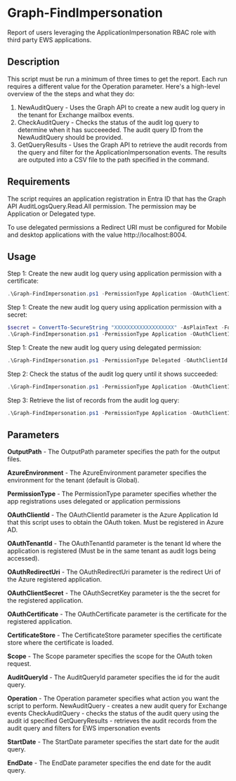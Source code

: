 # Graph-FindImpersonation

Report of users leveraging the ApplicationImpersonation RBAC role with third party EWS applications.

## Description
This script must be run a minimum of three times to get the report. Each run requires a different value for the Operation parameter. Here's a high-level overview of the the steps and what they do:

1. NewAuditQuery - Uses the Graph API to create a new audit log query in the tenant for Exchange mailbox events.
2. CheckAuditQuery - Checks the status of the audit log query to determine when it has succeeeded. The audit query ID from the NewAuditQuery should be provided.
3. GetQueryResults - Uses the Graph API to retrieve the audit records from the query and filter for the ApplicationImpersonation events. The results are outputed into a CSV file to the path specified in the command.

## Requirements
The script requires an application registration in Entra ID that has the Graph API AuditLogsQuery.Read.All permission. The permission may be Application or Delegated type.

To use delegated permissions a Redirect URI must be configured for Mobile and desktop applications with the value http://localhost:8004.

## Usage
Step 1: Create the new audit log query using application permission with a certificate:
```powershell
.\Graph-FindImpersonation.ps1 -PermissionType Application -OAuthClientId 5c4abea3-43e5-4220-a35a-bb344d697cab -OutputPath C:\Temp\Output\ -OAuthTenantId 9101fc97-5be5-4438-a1d7-83e051e52057 -OAuthCertificate 24DCA626D48EE1383623FF26E6C8D852442D1DDC -CertificateStore CurrentUser -Operation NewAuditQuery -StartDate (Get-Date).AddDays(-14) -EndDate (Get-Date)
```
Step 1: Create the new audit log query using application permission with a secret:
```powershell
$secret = ConvertTo-SecureString "XXXXXXXXXXXXXXXXXXX" -AsPlainText -Force
.\Graph-FindImpersonation.ps1 -PermissionType Application -OAuthClientId 5c4abea3-43e5-4220-a35a-bb344d697cab -OutputPath C:\Temp\Output\ -OAuthTenantId 9101fc97-5be5-4438-a1d7-83e051e52057 -OAuthClientSecret $secret -Operation NewAuditQuery -StartDate (Get-Date).AddDays(-14) -EndDate (Get-Date)
```
Step 1: Create the new audit log query using delegated permission:
```powershell
.\Graph-FindImpersonation.ps1 -PermissionType Delegated -OAuthClientId 5c4abea3-43e5-4220-a35a-bb344d697cab -OutputPath C:\Temp\Output\ -OAuthTenantId 9101fc97-5be5-4438-a1d7-83e051e52057 -Operation NewAuditQuery
```
Step 2: Check the status of the audit log query until it shows succeeded:
```powershell
.\Graph-FindImpersonation.ps1 -PermissionType Application -OAuthClientId 5c4abea3-43e5-4220-a35a-bb344d697cab -OutputPath C:\Temp\Output\ -OAuthTenantId 9101fc97-5be5-4438-a1d7-83e051e52057 -OAuthCertificate 24DCA626D48EE1383623FF26E6C8D852442D1DDC -CertificateStore CurrentUser -Operation CheckAuditQuery -AuditQueryId ddc85df1-d5d1-4989-8d25-d7ba3c0bd2be
```
Step 3: Retrieve the list of records from the audit log query:
```powershell
.\Graph-FindImpersonation.ps1 -PermissionType Application -OAuthClientId 5c4abea3-43e5-4220-a35a-bb344d697cab -OutputPath C:\Temp\Output\ -OAuthTenantId 9101fc97-5be5-4438-a1d7-83e051e52057 -OAuthCertificate 24DCA626D48EE1383623FF26E6C8D852442D1DDC -CertificateStore CurrentUser -Operation GetQueryResults -AuditQueryId ddc85df1-d5d1-4989-8d25-d7ba3c0bd2be
```

## Parameters

**OutputPath** - The OutputPath parameter specifies the path for the output files.

**AzureEnvironment** - The AzureEnvironment parameter specifies the environment for the tenant (default is Global).

**PermissionType** - The PermissionType parameter specifies whether the app registrations uses delegated or application permissions

**OAuthClientId** - The OAuthClientId parameter is the Azure Application Id that this script uses to obtain the OAuth token.  Must be registered in Azure AD.

**OAuthTenantId** - The OAuthTenantId parameter is the tenant Id where the application is registered (Must be in the same tenant as audit logs being accessed).

**OAuthRedirectUri** - The OAuthRedirectUri parameter is the redirect Uri of the Azure registered application.

**OAuthClientSecret** - The OAuthSecretKey parameter is the the secret for the registered application.

**OAuthCertificate** - The OAuthCertificate parameter is the certificate for the registered application.

**CertificateStore** - The CertificateStore parameter specifies the certificate store where the certificate is loaded.

**Scope** - The Scope parameter specifies the scope for the OAuth token request.

**AuditQueryId** - The AuditQueryId parameter specifies the id for the audit query.

**Operation** - The Operation parameter specifies what action you want the script to perform.
    NewAuditQuery - creates a new audit query for Exchange events
    CheckAuditQuery - checks the status of the audit query using the audit id specified
    GetQueryResults - retrieves the audit records from the audit query and filters for EWS impersonation events

**StartDate** - The StartDate parameter specifies the start date for the audit query.

**EndDate** - The EndDate parameter specifies the end date for the audit query.